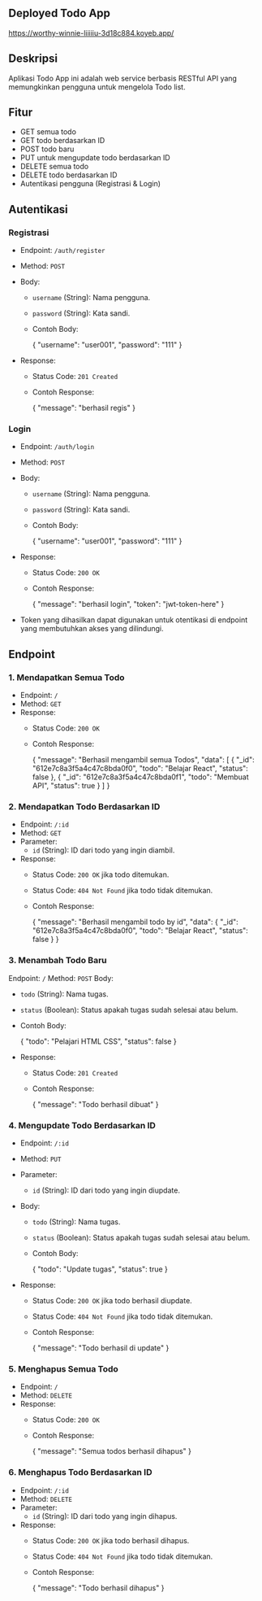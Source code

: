 ## Deployed Todo App
https://worthy-winnie-liiiiiu-3d18c884.koyeb.app/

## Deskripsi
Aplikasi Todo App ini adalah web service berbasis RESTful API yang memungkinkan pengguna untuk mengelola Todo list.


## Fitur
- GET semua todo
- GET todo berdasarkan ID
- POST todo baru
- PUT untuk mengupdate todo berdasarkan ID
- DELETE semua todo
- DELETE todo berdasarkan ID
- Autentikasi pengguna (Registrasi & Login)

## Autentikasi

### Registrasi
- Endpoint: `/auth/register`
- Method: `POST`
- Body:
  - `username` (String): Nama pengguna.
  - `password` (String): Kata sandi.
  - Contoh Body:
    
    {
      "username": "user001",
      "password": "111"
    }
    
- Response:
  - Status Code: `201 Created`
  - Contoh Response:
    
    {
      "message": "berhasil regis"
    }
    

### Login
- Endpoint: `/auth/login`
- Method: `POST`
- Body:
  - `username` (String): Nama pengguna.
  - `password` (String): Kata sandi.
  - Contoh Body:
    
    {
      "username": "user001",
      "password": "111"
    }
    
- Response:
  - Status Code: `200 OK`
  - Contoh Response:
    
    {
      "message": "berhasil login",
      "token": "jwt-token-here"
    }
    
- Token yang dihasilkan dapat digunakan untuk otentikasi di endpoint yang membutuhkan akses yang dilindungi.


## Endpoint

### 1. Mendapatkan Semua Todo
- Endpoint: `/`
- Method: `GET`
- Response: 
  - Status Code: `200 OK`
  - Contoh Response:
    
    {
      "message": "Berhasil mengambil semua Todos",
      "data": [
        {
          "_id": "612e7c8a3f5a4c47c8bda0f0",
          "todo": "Belajar React",
          "status": false
        },
        {
          "_id": "612e7c8a3f5a4c47c8bda0f1",
          "todo": "Membuat API",
          "status": true
        }
      ]
    }
    

### 2. Mendapatkan Todo Berdasarkan ID
- Endpoint: `/:id`
- Method: `GET`
- Parameter: 
  - `id` (String): ID dari todo yang ingin diambil.
- Response: 
  - Status Code: `200 OK` jika todo ditemukan.
  - Status Code: `404 Not Found` jika todo tidak ditemukan.
  - Contoh Response:
    
    {
      "message": "Berhasil mengambil todo by id",
      "data": {
        "_id": "612e7c8a3f5a4c47c8bda0f0",
        "todo": "Belajar React",
        "status": false
      }
    }
    

### 3. Menambah Todo Baru
Endpoint: `/`
Method: `POST`
Body:
  - `todo` (String): Nama tugas.
  - `status` (Boolean): Status apakah tugas sudah selesai atau belum.
  - Contoh Body:
    
    {
      "todo": "Pelajari HTML CSS",
      "status": false
    }
    
- Response: 
  - Status Code: `201 Created`
  - Contoh Response:
    
    {
      "message": "Todo berhasil dibuat"
    }
    

### 4. Mengupdate Todo Berdasarkan ID
- Endpoint: `/:id`
- Method: `PUT`
- Parameter: 
  - `id` (String): ID dari todo yang ingin diupdate.
- Body:
  - `todo` (String): Nama tugas.
  - `status` (Boolean): Status apakah tugas sudah selesai atau belum.
  - Contoh Body:
    
    {
      "todo": "Update tugas",
      "status": true
    }
    
- Response: 
  - Status Code: `200 OK` jika todo berhasil diupdate.
  - Status Code: `404 Not Found` jika todo tidak ditemukan.
  - Contoh Response:
    
    {
      "message": "Todo berhasil di update"
    }
    

### 5. Menghapus Semua Todo
- Endpoint: `/`
- Method: `DELETE`
- Response: 
  - Status Code: `200 OK`
  - Contoh Response:
    
    {
      "message": "Semua todos berhasil dihapus"
    }
    

### 6. Menghapus Todo Berdasarkan ID
- Endpoint: `/:id`
- Method: `DELETE`
- Parameter: 
  - `id` (String): ID dari todo yang ingin dihapus.
- Response: 
  - Status Code: `200 OK` jika todo berhasil dihapus.
  - Status Code: `404 Not Found` jika todo tidak ditemukan.
  - Contoh Response:
    
    {
      "message": "Todo berhasil dihapus"
    }
    


